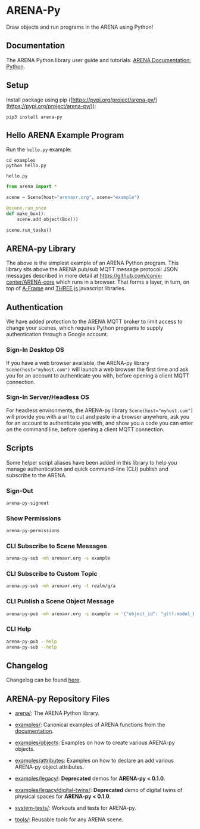 # ARENA-Py
Draw objects and run programs in the ARENA using Python!

## Documentation
The ARENA Python library user guide and tutorials:
[ARENA Documentation: Python](https://docs.arenaxr.org/content/python/).

## Setup
Install package using pip ([https://pypi.org/project/arena-py/](https://pypi.org/project/arena-py/)):
```shell
pip3 install arena-py
```

## Hello ARENA Example Program
Run the `hello.py` example:
```shell
cd examples
python hello.py
```

`hello.py`
```python
from arena import *

scene = Scene(host="arenaxr.org", scene="example")

@scene.run_once
def make_box():
    scene.add_object(Box())

scene.run_tasks()
```

## ARENA-py Library
The above is the simplest example of an ARENA Python program. This library sits above the ARENA pub/sub MQTT
message protocol: JSON messages described in more detail at https://github.com/conix-center/ARENA-core which runs in a browser.
That forms a layer, in turn, on top of [A-Frame](https://aframe.io/) and [THREE.js](http://threejs.org/) javascript libraries.

## Authentication
We have added protection to the ARENA MQTT broker to limit access to change your scenes, which requires Python programs to supply authentication through a Google account.

### Sign-In Desktop OS
If you have a web browser available, the ARENA-py library `Scene(host="myhost.com")` will launch a web browser the first time and ask you for an account to authenticate you with, before opening a client MQTT connection.

### Sign-In Server/Headless OS
For headless environments, the ARENA-py library `Scene(host="myhost.com")` will provide you with a url to cut and paste in a browser anywhere, ask you for an account to authenticate you with, and show you a code you can enter on the command line, before opening a client MQTT connection.

## Scripts
Some helper script aliases have been added in this library to help you manage authentication and quick command-line (CLI) publish and subscribe to the ARENA.

### Sign-Out
```bash
arena-py-signout
```
### Show Permissions
```bash
arena-py-permissions
```
### CLI Subscribe to Scene Messages
```bash
arena-py-sub -mh arenaxr.org -s example
```
### CLI Subscribe to Custom Topic
```bash
arena-py-sub -mh arenaxr.org -t realm/g/a
```
### CLI Publish a Scene Object Message
```bash
arena-py-pub -mh arenaxr.org -s example -m '{"object_id": "gltf-model_Earth", "action": "create", "type": "object", "data": {"object_type": "gltf-model", "position": {"x":0, "y": 0.1, "z": 0}, "url": "store/models/Earth.glb", "scale": {"x": 5, "y": 5, "z": 5}}}'
```
### CLI Help
```bash
arena-py-pub --help
arena-py-sub --help
```

## Changelog
Changelog can be found [here](https://github.com/conix-center/ARENA-py/tree/master/CHANGELOG.md).

## ARENA-py Repository Files
- [arena/](https://github.com/conix-center/ARENA-py/tree/master/arena/): The ARENA Python library.

- [examples/](https://github.com/conix-center/ARENA-py/tree/master/examples/): Canonical examples of ARENA functions from the [documentation](https://docs.arenaxr.org/content/python/).
- [examples/objects](https://github.com/conix-center/ARENA-py/tree/master/examples/objects): Examples on how to create various ARENA-py objects.
- [examples/attributes](https://github.com/conix-center/ARENA-py/tree/master/examples/attributes): Examples on how to declare an add various ARENA-py object attributes.

- [examples/legacy/](https://github.com/conix-center/ARENA-py/tree/master/examples/legacy/): **Deprecated** demos for **ARENA-py < 0.1.0**.
- [examples/legacy/digital-twins/](https://github.com/conix-center/ARENA-py/tree/master/examples/legacy/digital-twins/): **Deprecated** demo of digital twins of physical spaces for **ARENA-py < 0.1.0**.

- [system-tests/](https://github.com/conix-center/ARENA-py/tree/master/system-tests/): Workouts and tests for ARENA-py.

- [tools/](https://github.com/conix-center/ARENA-py/tree/master/tools/): Reusable tools for any ARENA scene.
